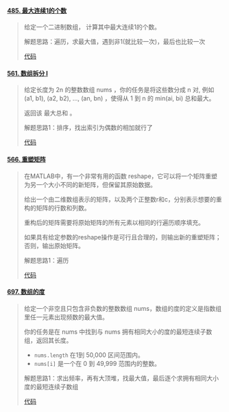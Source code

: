 #### [485. 最大连续1的个数](https://leetcode-cn.com/problems/max-consecutive-ones/)

> 给定一个二进制数组， 计算其中最大连续1的个数。
>
> 解题思路：遍历，求最大值，遇到非1(就比较一次)，最后也比较一次
>
> [代码](OneDay01.java)

#### [561. 数组拆分 I](https://leetcode-cn.com/problems/array-partition-i/)

> 给定长度为 2n 的整数数组 nums ，你的任务是将这些数分成 n 对, 例如 (a1, b1), (a2, b2), ..., (an, bn) ，使得从 1 到 n 的 min(ai, bi) 总和最大。
>
> 返回该 最大总和 。
>
> 解题思路1：排序，找出索引为偶数的相加就行了
>
> [代码](OneDay02.java)

#### [566. 重塑矩阵](https://leetcode-cn.com/problems/reshape-the-matrix/)

> 在MATLAB中，有一个非常有用的函数 reshape，它可以将一个矩阵重塑为另一个大小不同的新矩阵，但保留其原始数据。
>
> 给出一个由二维数组表示的矩阵，以及两个正整数r和c，分别表示想要的重构的矩阵的行数和列数。
>
> 重构后的矩阵需要将原始矩阵的所有元素以相同的行遍历顺序填充。
>
> 如果具有给定参数的reshape操作是可行且合理的，则输出新的重塑矩阵；否则，输出原始矩阵。
>
> 解题思路1：遍历
>
> [代码](OneDay03.java)

#### [697. 数组的度](https://leetcode-cn.com/problems/degree-of-an-array/)

> 给定一个非空且只包含非负数的整数数组 nums，数组的度的定义是指数组里任一元素出现频数的最大值。
>
> 你的任务是在 nums 中找到与 nums 拥有相同大小的度的最短连续子数组，返回其长度。
>
> - `nums.length` 在1到 50,000 区间范围内。
> - `nums[i]` 是一个在 0 到 49,999 范围内的整数。
>
> 解题思路1：求出频率，再有大顶堆，找最大值，最后逐个求拥有相同大小度的最短连续子数组
>
> [代码](OneDay05.java)